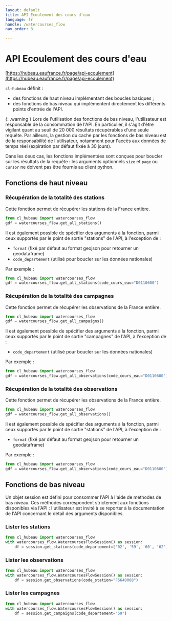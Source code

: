 ```yaml
---
layout: default
title: API Ecoulement des cours d'eau
language: fr
handle: /watercourses_flow
nav_order: 8

---
```

# API Ecoulement des cours d'eau

[https://hubeau.eaufrance.fr/page/api-ecoulement](https://hubeau.eaufrance.fr/page/api-ecoulement)

`cl-hubeau` définit :

* des fonctions de haut niveau implémentant des boucles basiques ;
* des fonctions de bas niveau qui implémentent directement les différents points d'entrée de l'API.

{: .warning }
Lors de l'utilisation des fonctions de bas niveau, l'utilisateur est responsable
de la consommation de l'API. En particulier, il s'agit d'être vigilant quant au seuil
de 20 000 résultats récupérables d'une seule requête.
Par ailleurs, la gestion du cache par les fonctions de bas niveau est de la responsabilité 
de l'utilisateur, notamment pour l'accès aux données de temps réel (expiration par défaut
fixée à 30 jours).

Dans les deux cas, les fonctions implémentées sont conçues pour boucler sur les résultats de la
requête : les arguments optionnels `size` et `page` ou `cursor` ne doivent pas être fournis
au client python.

## Fonctions de haut niveau

### Récupération de la totalité des stations

Cette fonction permet de récupérer les stations de la France entière.

```python
from cl_hubeau import watercourses_flow
gdf = watercourses_flow.get_all_stations()
```

Il est également possible de spécifier des arguments à la fonction, parmi ceux supportés
par le point de sortie "stations" de l'API, à l'exception de :
* `format` (fixé par défaut au format geojson pour retourner un geodataframe)
* `code_departement` (utilisé pour boucler sur les données nationales)

Par exemple :
```python
from cl_hubeau import watercourses_flow
gdf = watercourses_flow.get_all_stations(code_cours_eau="D0110600")
```

### Récupération de la totalité des campagnes

Cette fonction permet de récupérer les observations de la France entière.

```python
from cl_hubeau import watercourses_flow
gdf = watercourses_flow.get_all_campaigns()
```

Il est également possible de spécifier des arguments à la fonction, parmi ceux supportés
par le point de sortie "campagnes" de l'API, à l'exception de :
* `code_departement` (utilisé pour boucler sur les données nationales)

Par exemple :
```python
from cl_hubeau import watercourses_flow
gdf = watercourses_flow.get_all_observations(code_cours_eau="D0110600")
```

### Récupération de la totalité des observations

Cette fonction permet de récupérer les observations de la France entière.

```python
from cl_hubeau import watercourses_flow
gdf = watercourses_flow.get_all_observations()
```

Il est également possible de spécifier des arguments à la fonction, parmi ceux supportés
par le point de sortie "stations" de l'API, à l'exception de :
* `format` (fixé par défaut au format geojson pour retourner un geodataframe)

Par exemple :
```python
from cl_hubeau import watercourses_flow
gdf = watercourses_flow.get_all_observations(code_cours_eau="D0110600")
```

## Fonctions de bas niveau

Un objet session est défini pour consommer l'API à l'aide de méthodes de bas niveau.
Ces méthodes correspondent strictement aux fonctions disponibles via l'API : l'utilisateur
est invité à se reporter à la documentation de l'API concernant le détail des arguments
disponibles.

### Lister les stations

```python
from cl_hubeau import watercourses_flow
with watercourses_flow.WatercoursesFlowSession() as session:
    df = session.get_stations(code_departement=['02', '59', '60', '62', '80'], format="geojson")
```

### Lister les observations

```python
from cl_hubeau import watercourses_flow
with watercourses_flow.WatercoursesFlowSession() as session:
    df = session.get_observations(code_station="F6640008")
```

### Lister les campagnes

```python
from cl_hubeau import watercourses_flow
with watercourses_flow.WatercoursesFlowSession() as session:
    df = session.get_campaigns(code_departement="59")
```